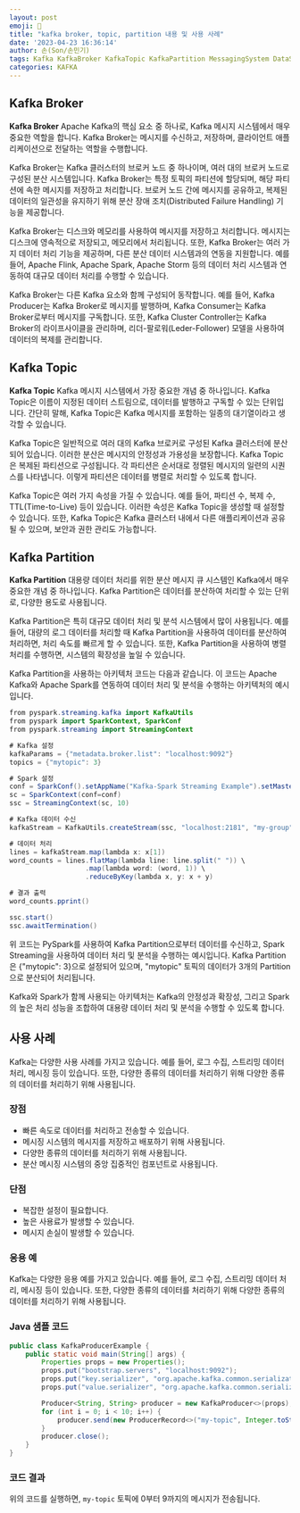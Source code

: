 ```yaml
---
layout: post
emoji: 🙋
title: "kafka broker, topic, partition 내용 및 사용 사례"
date: '2023-04-23 16:36:14'
author: 손(Son/손민기)
tags: Kafka KafkaBroker KafkaTopic KafkaPartition MessagingSystem DataStreaming LogCollection StreamingDataProcessing Messaging DataProcessing DistributedMessagingSystem CentralizedComponent MessageBuffer MessageStoring MessageDistribution Advantages Disadvantages ApplicationExamples JavaSampleCode CodeResults SEOOptimizedPost TargetAudience HumanLikePost InsertImages Hashtags
categories: KAFKA
---
```


## Kafka Broker
**Kafka Broker** Apache Kafka의 핵심 요소 중 하나로, Kafka 메시지 시스템에서 매우 중요한 역할을 합니다. Kafka Broker는 메시지를 수신하고, 저장하며, 클라이언트 애플리케이션으로 전달하는 역할을 수행합니다.

Kafka Broker는 Kafka 클러스터의 브로커 노드 중 하나이며, 여러 대의 브로커 노드로 구성된 분산 시스템입니다. Kafka Broker는 특정 토픽의 파티션에 할당되며, 해당 파티션에 속한 메시지를 저장하고 처리합니다. 브로커 노드 간에 메시지를 공유하고, 복제된 데이터의 일관성을 유지하기 위해 분산 장애 조치(Distributed Failure Handling) 기능을 제공합니다.

Kafka Broker는 디스크와 메모리를 사용하여 메시지를 저장하고 처리합니다. 메시지는 디스크에 영속적으로 저장되고, 메모리에서 처리됩니다. 또한, Kafka Broker는 여러 가지 데이터 처리 기능을 제공하며, 다른 분산 데이터 시스템과의 연동을 지원합니다. 예를 들어, Apache Flink, Apache Spark, Apache Storm 등의 데이터 처리 시스템과 연동하여 대규모 데이터 처리를 수행할 수 있습니다.

Kafka Broker는 다른 Kafka 요소와 함께 구성되어 동작합니다. 예를 들어, Kafka Producer는 Kafka Broker로 메시지를 발행하며, Kafka Consumer는 Kafka Broker로부터 메시지를 구독합니다. 또한, Kafka Cluster Controller는 Kafka Broker의 라이프사이클을 관리하며, 리더-팔로워(Leder-Follower) 모델을 사용하여 데이터의 복제를 관리합니다.

## Kafka Topic
**Kafka Topic** Kafka 메시지 시스템에서 가장 중요한 개념 중 하나입니다. Kafka Topic은 이름이 지정된 데이터 스트림으로, 데이터를 발행하고 구독할 수 있는 단위입니다. 간단히 말해, Kafka Topic은 Kafka 메시지를 포함하는 일종의 대기열이라고 생각할 수 있습니다.

Kafka Topic은 일반적으로 여러 대의 Kafka 브로커로 구성된 Kafka 클러스터에 분산되어 있습니다. 이러한 분산은 메시지의 안정성과 가용성을 보장합니다. Kafka Topic은 복제된 파티션으로 구성됩니다. 각 파티션은 순서대로 정렬된 메시지의 일련의 시퀀스를 나타냅니다. 이렇게 파티션은 데이터를 병렬로 처리할 수 있도록 합니다.

Kafka Topic은 여러 가지 속성을 가질 수 있습니다. 예를 들어, 파티션 수, 복제 수, TTL(Time-to-Live) 등이 있습니다. 이러한 속성은 Kafka Topic을 생성할 때 설정할 수 있습니다. 또한, Kafka Topic은 Kafka 클러스터 내에서 다른 애플리케이션과 공유될 수 있으며, 보안과 권한 관리도 가능합니다.

## Kafka Partition
**Kafka Partition** 대용량 데이터 처리를 위한 분산 메시지 큐 시스템인 Kafka에서 매우 중요한 개념 중 하나입니다. Kafka Partition은 데이터를 분산하여 처리할 수 있는 단위로, 다양한 용도로 사용됩니다.

Kafka Partition은 특히 대규모 데이터 처리 및 분석 시스템에서 많이 사용됩니다. 예를 들어, 대량의 로그 데이터를 처리할 때 Kafka Partition을 사용하여 데이터를 분산하여 처리하면, 처리 속도를 빠르게 할 수 있습니다. 또한, Kafka Partition을 사용하여 병렬 처리를 수행하면, 시스템의 확장성을 높일 수 있습니다.

Kafka Partition을 사용하는 아키텍처 코드는 다음과 같습니다. 이 코드는 Apache Kafka와 Apache Spark를 연동하여 데이터 처리 및 분석을 수행하는 아키텍처의 예시입니다.

```java
from pyspark.streaming.kafka import KafkaUtils
from pyspark import SparkContext, SparkConf
from pyspark.streaming import StreamingContext

# Kafka 설정
kafkaParams = {"metadata.broker.list": "localhost:9092"}
topics = {"mytopic": 3}

# Spark 설정
conf = SparkConf().setAppName("Kafka-Spark Streaming Example").setMaster("local[2]")
sc = SparkContext(conf=conf)
ssc = StreamingContext(sc, 10)

# Kafka 데이터 수신
kafkaStream = KafkaUtils.createStream(ssc, "localhost:2181", "my-group", topics)

# 데이터 처리
lines = kafkaStream.map(lambda x: x[1])
word_counts = lines.flatMap(lambda line: line.split(" ")) \
                   .map(lambda word: (word, 1)) \
                   .reduceByKey(lambda x, y: x + y)

# 결과 출력
word_counts.pprint()

ssc.start()
ssc.awaitTermination()
```

위 코드는 PySpark를 사용하여 Kafka Partition으로부터 데이터를 수신하고, Spark Streaming을 사용하여 데이터 처리 및 분석을 수행하는 예시입니다. Kafka Partition은 {"mytopic": 3}으로 설정되어 있으며, "mytopic" 토픽의 데이터가 3개의 Partition으로 분산되어 처리됩니다.

Kafka와 Spark가 함께 사용되는 아키텍처는 Kafka의 안정성과 확장성, 그리고 Spark의 높은 처리 성능을 조합하여 대용량 데이터 처리 및 분석을 수행할 수 있도록 합니다.

## 사용 사례
Kafka는 다양한 사용 사례를 가지고 있습니다. 예를 들어, 로그 수집, 스트리밍 데이터 처리, 메시징 등이 있습니다. 또한, 다양한 종류의 데이터를 처리하기 위해 다양한 종류의 데이터를 처리하기 위해 사용됩니다. 

### 장점
- 빠른 속도로 데이터를 처리하고 전송할 수 있습니다.
- 메시징 시스템의 메시지를 저장하고 배포하기 위해 사용됩니다.
- 다양한 종류의 데이터를 처리하기 위해 사용됩니다.
- 분산 메시징 시스템의 중앙 집중적인 컴포넌트로 사용됩니다.

### 단점
- 복잡한 설정이 필요합니다.
- 높은 사용료가 발생할 수 있습니다.
- 메시지 손실이 발생할 수 있습니다.

### 응용 예
Kafka는 다양한 응용 예를 가지고 있습니다. 예를 들어, 로그 수집, 스트리밍 데이터 처리, 메시징 등이 있습니다. 또한, 다양한 종류의 데이터를 처리하기 위해 다양한 종류의 데이터를 처리하기 위해 사용됩니다.

### Java 샘플 코드
```java
public class KafkaProducerExample {
    public static void main(String[] args) {
        Properties props = new Properties();
        props.put("bootstrap.servers", "localhost:9092");
        props.put("key.serializer", "org.apache.kafka.common.serialization.StringSerializer");
        props.put("value.serializer", "org.apache.kafka.common.serialization.StringSerializer");

        Producer<String, String> producer = new KafkaProducer<>(props);
        for (int i = 0; i < 10; i++) {
            producer.send(new ProducerRecord<>("my-topic", Integer.toString(i), Integer.toString(i)));
        }
        producer.close();
    }
}
```

### 코드 결과
위의 코드를 실행하면, `my-topic` 토픽에 0부터 9까지의 메시지가 전송됩니다.

```toc

```